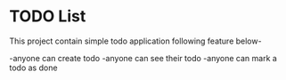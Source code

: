# TODO List 
This project contain simple todo application
following feature below-

-anyone can create todo
-anyone can see their todo
-anyone can mark  a todo as done


